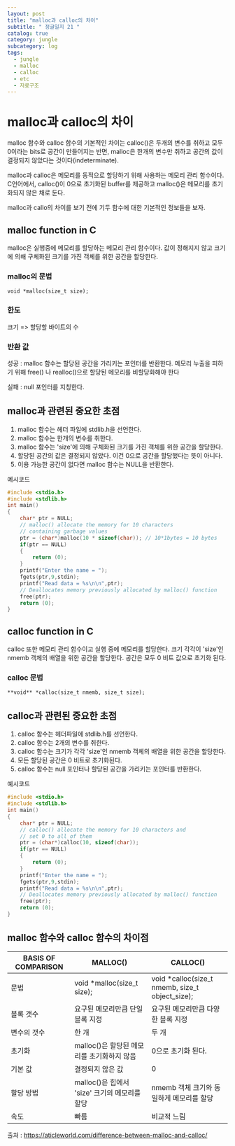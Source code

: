 ```yaml
---
layout: post
title: "malloc과 calloc의 차이"
subtitle: " 정글일지 21 "
catalog: true
category: jungle
subcategory: log
tags:
  - jungle
  - malloc
  - calloc
  - etc
  - 자료구조
---
```


# malloc과 calloc의 차이

malloc 함수와 calloc 함수의 기본적인 차이는 calloc()은 두개의 변수를 취하고 모두 0이라는 bits로 공간이 만들어지는 반면, malloc은 한개의 변수만 취하고 공간의 값이 결정되지 않았다는 것이다(indeterminate).

malloc과 calloc은 메모리를 동적으로 할당하기 위해 사용하는 메모리 관리 함수이다. C언어에서, calloc()이 0으로 초기화된 buffer를 제공하고 malloc()은 메모리를 초기화되지 않은 채로 둔다.

malloc과 callo의 차이를 보기 전에 기두 함수에 대한 기본적인 정보들을 보자.

## malloc function in C

malloc은 실행중에 메모리를 할당하는 메모리 관리 함수이다. 값이 정해지지 않고 크기에 의해 구체화된 크기를 가진 객체를 위한 공간을 할당한다.

### malloc의 문법

`void *malloc(size_t size);`

### 한도

크기 => 할당할 바이트의 수

### 반환 값

성공 : malloc 함수는 할당된 공간을 가리키는 포인터를 반환한다. 메모리 누출을 피하기 위해 free() 나 realloc()으로 할당된 메모리를 비할당화해야 한다

실패 : null 포인터를 지칭한다.

## malloc과 관련된 중요한 초점

1. malloc 함수는 헤더 파일에 stdlib.h을 선언한다.
2. malloc 함수는 한개의 변수를 취한다.
3. malloc 함수는 'size'에 의해 구체화된 크기를 가진 객체를 위한 공간을 할당한다.
4. 할당된 공간의 값은 결정되지 않았다. 이건 0으로 공간을 할당했다는 뜻이 아니다.
5. 이용 가능한 공간이 없다면 malloc 함수는 NULL을 반환한다.

예시코드

```c
#include <stdio.h>
#include <stdlib.h>
int main()
{
    char* ptr = NULL;
    // malloc() allocate the memory for 10 characters
    // containing garbage values
    ptr = (char*)malloc(10 * sizeof(char)); // 10*1bytes = 10 bytes
    if(ptr == NULL)
    {
        return (0);
    }
    printf("Enter the name = ");
    fgets(ptr,9,stdin);
    printf("Read data = %s\n\n",ptr);
    // Deallocates memory previously allocated by malloc() function
    free(ptr);
    return (0);
}
```

## calloc function in C

calloc 또한 메모리 관리 함수이고 실행 중에 메모리를 할당한다. 크기 각각이 'size'인 nmemb 객체의 배열을 위한 공간을 할당한다. 공간은 모두 0 비트 값으로 초기화 된다.

### calloc 문법

`**void** *calloc(size_t nmemb, size_t size);`

## calloc과 관련된 중요한 초점

1. calloc 함수는 헤더파일에 stdlib.h를 선언한다.
2. calloc 함수는 2개의 변수를 취한다.
3. calloc 함수는 크기가 각각 'size'인 nmemb 객체의 배열을 위한 공간을 할당한다.
4. 모든 할당된 공간은 0 비트로 초기화된다.
5. calloc 함수는 null 포인터나 할당된 공간을 가리키는 포인터를 반환한다.

예시코드

```c
#include <stdio.h>
#include <stdlib.h>
int main()
{
    char* ptr = NULL;
    // calloc() allocate the memory for 10 characters and
    // set 0 to all of them
    ptr = (char*)calloc(10, sizeof(char));
    if(ptr == NULL)
    {
        return (0);
    }
    printf("Enter the name = ");
    fgets(ptr,9,stdin);
    printf("Read data = %s\n\n",ptr);
    // Deallocates memory previously allocated by malloc() function
    free(ptr);
    return (0);
}
```

## malloc 함수와 calloc 함수의 차이점

| BASIS OF COMPARISON | MALLOC()                                      | CALLOC()                                         |
| ------------------- | --------------------------------------------- | ------------------------------------------------ |
| 문법                | void \*malloc(size_t size);                   | void \*calloc(size_t nmemb, size_t object_size); |
| 블록 갯수           | 요구된 메모리만큼 단일 블록 지정              | 요구된 메모리만큼 다양한 블록 지정               |
| 변수의 갯수         | 한 개                                         | 두 개                                            |
| 초기화              | malloc()은 할당된 메모리를 초기화하지 않음    | 0으로 초기화 된다.                               |
| 기본 값             | 결정되지 않은 값                              | 0                                                |
| 할당 방법           | malloc()은 힙에서 'size' 크기의 메모리를 할당 | nmemb 객체 크기와 동일하게 메모리를 할당         |
| 속도                | 빠름                                          | 비교적 느림                                      |

출처 : https://aticleworld.com/difference-between-malloc-and-calloc/
